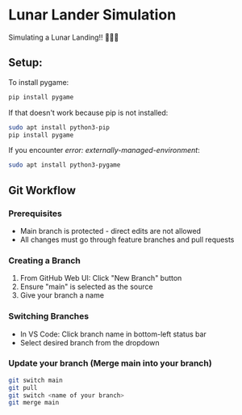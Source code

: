 # Lunar Lander Simulation
Simulating a Lunar Landing!! 🤠🤠🤠


## Setup:
To install pygame:

```sh
pip install pygame
```

If that doesn't work because pip is not installed:
```sh
sudo apt install python3-pip
pip install pygame
```


If you encounter *error: externally-managed-environment*: 
```sh
sudo apt install python3-pygame
```


## Git Workflow

### Prerequisites
- Main branch is protected - direct edits are not allowed
- All changes must go through feature branches and pull requests

### Creating a Branch
1. From GitHub Web UI: Click "New Branch" button
2. Ensure "main" is selected as the source
3. Give your branch a name

### Switching Branches
- In VS Code: Click branch name in bottom-left status bar
- Select desired branch from the dropdown

### Update your branch (Merge main into your branch)
```sh
git switch main
git pull
git switch <name of your branch>
git merge main